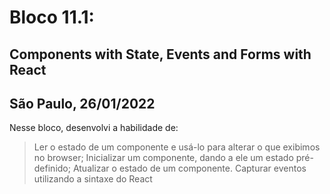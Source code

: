 # Bloco 11.1:

## Components with State, Events and Forms with React
## São Paulo, 26/01/2022

Nesse bloco, desenvolvi a habilidade de:

> Ler o estado de um componente e usá-lo para alterar o que exibimos no browser;
> Inicializar um componente, dando a ele um estado pré-definido;
> Atualizar o estado de um componente.
> Capturar eventos utilizando a sintaxe do React
